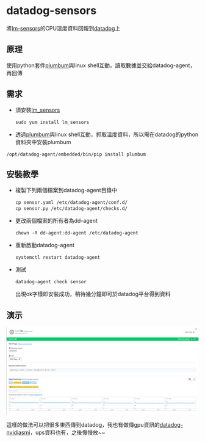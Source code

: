 # datadog-sensors

將[lm-sensors](https://github.com/lm-sensors/lm-sensors)的CPU溫度資料回報到[datadog](https://www.datadoghq.com/)上

## 原理

使用python套件[plumbum](https://plumbum.readthedocs.io/en/latest/)與linux shell互動，讀取數據並交給datadog-agent，再回傳

## 需求

* 須安裝[lm_sensors](https://wiki.archlinux.org/index.php/Lm_sensors)
  ```
  sudo yum install lm_sensors
  ```
* 透過[plumbum](https://plumbum.readthedocs.io/en/latest/)與linux shell互動，抓取溫度資料，所以需在datadog的python資料夾中安裝plumbum

```
/opt/datadog-agent/embedded/bin/pip install plumbum
```

## 安裝教學

* 複製下列兩個檔案到datadog-agent目錄中

  ```
  cp sensor.yaml /etc/datadog-agent/conf.d/
  cp sensor.py /etc/datadog-agent/checks.d/
  ```

* 更改兩個檔案的所有者為dd-agent

  ```
  chown -R dd-agent:dd-agent /etc/datadog-agent
  ```

* 重新啟動datadog-agent

  ```
  systemctl restart datadog-agent
  ```

* 測試

  ```
  datadog-agent check sensor
  ```

  出現ok字樣即安裝成功，稍待幾分鐘即可於datadog平台得到資料

## 演示

![demo](demo/demo.png)



這樣的做法可以把很多東西傳到datadog，我也有做傳gpu資訊的[datadog-nvidiasmi](https://github.com/allmwh/datadog-nvidiasmi)，ups資料也有，之後慢慢放~~

